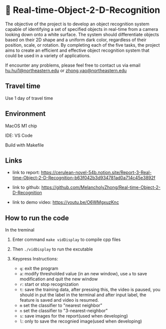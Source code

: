# 🤖 Real-time-Object-2-D-Recognition

The objective of the project is to develop an object recognition system capable of identifying a set of specified objects in real-time from a camera looking down onto a white surface. The system should differentiate objects based on their 2D shape and a uniform dark color, regardless of their position, scale, or rotation. By completing each of the five tasks, the project aims to create an efficient and effective object recognition system that could be used in a variety of applications.

If encounter any problems, please feel free to contact us via email hu.hui1@northeastern.edu or zhong.yao@northeastern.edu

## Travel time

Use 1 day of travel time

## Environment

MacOS M1 chip

IDE: VS Code

Build with Makefile

## Links

- link to report: https://cerulean-novel-54b.notion.site/Report-3-Real-time-Object-2-D-Recognition-b63f042b3d934781ad0a714c45e3892f

- link to github: https://github.com/MelancholyZhong/Real-time-Object-2-D-Recognition

- link to demo video: https://youtu.be/O6WMgxuzKnc

## How to run the code

In the treminal

1. Enter command `make vidDisplay` to compile cpp files

2. Then `./vidDisplay` to run the excutable

3. Keypress Instructions:

   - `q`: exit the program
   - `a`: modify thresholded value (in an new window), use `a` to save modification and quit the new window
   - `r`: start or stop recognization
   - `t`: save the training data, after pressing this, the video is paused, you should in put the label in the terminal and after input label, the feature is saved and video is resumed.
   - `m` set the classifier to "nearest neighbor"
   - `n` set the classifier to "3-nearest-neighbor"
   - `s`: save images for the report(used when developing)
   - `l`: only to save the recognied image(used when developing)
